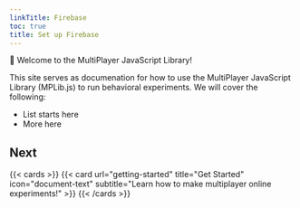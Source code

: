 ```yaml
---
linkTitle: Firebase
toc: true
title: Set up Firebase
---
```


👋 Welcome to the MultiPlayer JavaScript Library!

<!--more-->

This site serves as documenation for how to use the MultiPlayer JavaScript Library (MPLib.js) to run behavioral experiments. We will cover the following:
- List starts here
- More here

## Next

{{< cards >}}
  {{< card url="getting-started" title="Get Started" icon="document-text" subtitle="Learn how to make multiplayer online experiments!" >}}
{{< /cards >}}
